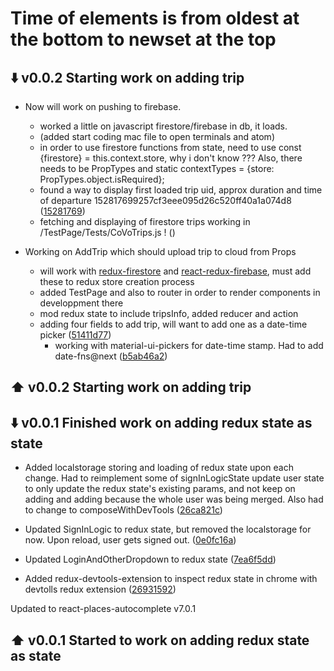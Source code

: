 # Time of elements is from oldest at the bottom to newset at the top

## :arrow_down: v0.0.2 Starting work on adding trip

* Now will work on pushing to firebase.

  * worked a little on javascript firestore/firebase in db, it loads.
  * (added start coding mac file to open terminals and atom)
  * in order to use firestore functions from state, need to use const {firestore} = this.context.store, why i don't know ??? Also, there needs to be PropTypes and static contextTypes = {store: PropTypes.object.isRequired};
  * found a way to display first loaded trip uid, approx duration and time of departure 152817699257cf3eee095d26c520ff40a1a074d8 ([15281769](https://github.com/CoVoCre/CoVoBETA/commit/152817699257cf3eee095d26c520ff40a1a074d8))
  * fetching and displaying of firestore trips working in /TestPage/Tests/CoVoTrips.js ! ([](https://github.com/CoVoCre/CoVoBETA/commit/))

* Working on AddTrip which should upload trip to cloud from Props
  * will work with [redux-firestore](https://github.com/CoVoCre/redux-firestore) and [react-redux-firebase](https://github.com/CoVoCre/react-redux-firebase), must add these to redux store creation process
  * added TestPage and also to router in order to render components in developpment there
  * mod redux state to include tripsInfo, added reducer and action
  * adding four fields to add trip, will want to add one as a date-time picker ([51411d77](https://github.com/CoVoCre/CoVoBETA/commit/51411d775dfe35d838acda603b88eb72792588a4))
    * working with material-ui-pickers for date-time stamp. Had to add date-fns@next ([b5ab46a2](b5ab46a20f04772ce2ffdd5716cea25838788bfe))

## :arrow_up: v0.0.2 Starting work on adding trip

## :arrow_down: v0.0.1 Finished work on adding redux state as state

* Added localstorage storing and loading of redux state upon each change.
  Had to reimplement some of signInLogicState update user state to only update the redux state's existing params, and not keep on adding and adding because the whole user was being merged. Also had to change to composeWithDevTools ([26ca821c](https://github.com/CoVoCre/CoVoBETA/commit/26ca821c10de4f959d5e71eccfeaec8cc8f00088))

* Updated SignInLogic to redux state, but removed the localstorage for now. Upon reload, user gets signed out. ([0e0fc16a](https://github.com/CoVoCre/CoVoBETA/commit/0e0fc16a0473bcf612cb9d5f12d8a7a6132c2cba))

* Updated LoginAndOtherDropdown to redux state ([7ea6f5dd](https://github.com/CoVoCre/CoVoBETA/commit/7ea6f5dd3a4f97681fba80181ab4c9fed89a79f9))

* Added redux-devtools-extension to inspect redux state in chrome with devtolls redux extension ([26931592](https://github.com/CoVoCre/CoVoBETA/commit/269315926b50fdb199967e17aa3292e051a81444))

Updated to react-places-autocomplete v7.0.1

## :arrow_up: v0.0.1 Started to work on adding redux state as state

